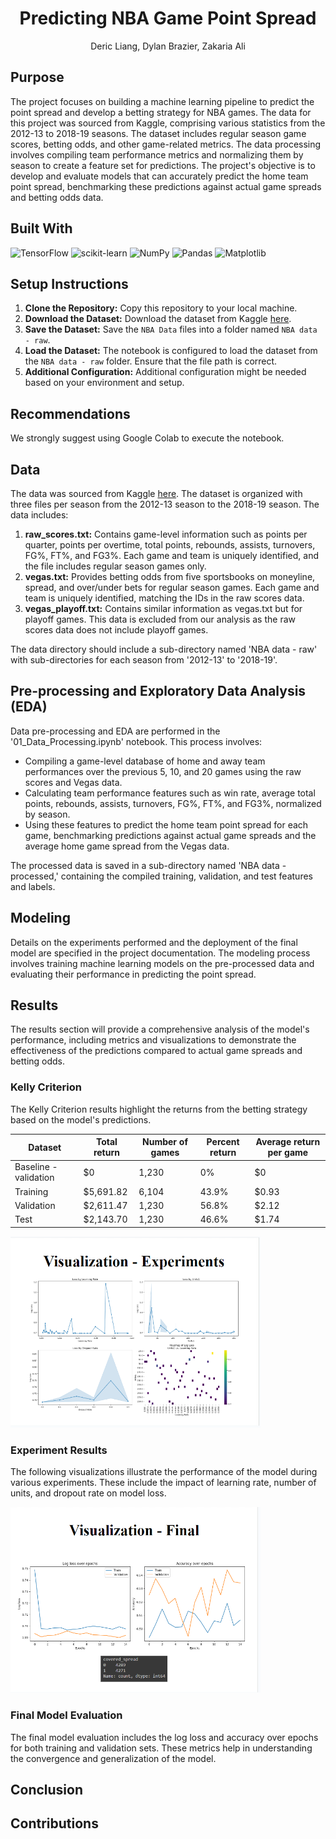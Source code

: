 <h1 align="center">Predicting NBA Game Point Spread</h1>
<p align="center">Deric Liang, Dylan Brazier, Zakaria Ali</p>

## Purpose

The project focuses on building a machine learning pipeline to predict the point spread and develop a betting strategy for NBA games. The data for this project was sourced from Kaggle, comprising various statistics from the 2012-13 to 2018-19 seasons. The dataset includes regular season game scores, betting odds, and other game-related metrics. The data processing involves compiling team performance metrics and normalizing them by season to create a feature set for predictions. The project's objective is to develop and evaluate models that can accurately predict the home team point spread, benchmarking these predictions against actual game spreads and betting odds data.

## Built With

![TensorFlow](https://img.shields.io/badge/TensorFlow-orange)
![scikit-learn](https://img.shields.io/badge/scikit--learn-yellow)
![NumPy](https://img.shields.io/badge/NumPy-blue)
![Pandas](https://img.shields.io/badge/Pandas-purple)
![Matplotlib](https://img.shields.io/badge/Matplotlib-lightgrey)

## Setup Instructions

1. **Clone the Repository:** Copy this repository to your local machine.
2. **Download the Dataset:** Download the dataset from Kaggle [here](https://www.kaggle.com/datasets/erichqiu/nba-odds-and-scores?resource=download).
3. **Save the Dataset:** Save the `NBA Data` files into a folder named `NBA data - raw`.
4. **Load the Dataset:** The notebook is configured to load the dataset from the `NBA data - raw` folder. Ensure that the file path is correct.
5. **Additional Configuration:** Additional configuration might be needed based on your environment and setup.

## Recommendations

We strongly suggest using Google Colab to execute the notebook. 

## Data

The data was sourced from Kaggle [here](https://www.kaggle.com/datasets/erichqiu/nba-odds-and-scores?resource=download). The dataset is organized with three files per season from the 2012-13 season to the 2018-19 season. The data includes:

1. **raw_scores.txt:** Contains game-level information such as points per quarter, points per overtime, total points, rebounds, assists, turnovers, FG%, FT%, and FG3%. Each game and team is uniquely identified, and the file includes regular season games only.
2. **vegas.txt:** Provides betting odds from five sportsbooks on moneyline, spread, and over/under bets for regular season games. Each game and team is uniquely identified, matching the IDs in the raw scores data.
3. **vegas_playoff.txt:** Contains similar information as vegas.txt but for playoff games. This data is excluded from our analysis as the raw scores data does not include playoff games.

The data directory should include a sub-directory named 'NBA data - raw' with sub-directories for each season from '2012-13' to '2018-19'.

## Pre-processing and Exploratory Data Analysis (EDA)

Data pre-processing and EDA are performed in the '01_Data_Processing.ipynb' notebook. This process involves:

- Compiling a game-level database of home and away team performances over the previous 5, 10, and 20 games using the raw scores and Vegas data.
- Calculating team performance features such as win rate, average total points, rebounds, assists, turnovers, FG%, FT%, and FG3%, normalized by season.
- Using these features to predict the home team point spread for each game, benchmarking predictions against actual game spreads and the average home game spread from the Vegas data.

The processed data is saved in a sub-directory named 'NBA data - processed,' containing the compiled training, validation, and test features and labels.

## Modeling

Details on the experiments performed and the deployment of the final model are specified in the project documentation. The modeling process involves training machine learning models on the pre-processed data and evaluating their performance in predicting the point spread.

## Results

The results section will provide a comprehensive analysis of the model's performance, including metrics and visualizations to demonstrate the effectiveness of the predictions compared to actual game spreads and betting odds.

### Kelly Criterion
The Kelly Criterion results highlight the returns from the betting strategy based on the model's predictions.

| Dataset | Total return | Number of games | Percent return | Average return per game |
|---------|--------------|-----------------|----------------|-------------------------|
| Baseline - validation | $0 | 1,230 | 0% | $0 |
| Training | $5,691.82 | 6,104 | 43.9% | $0.93 |
| Validation | $2,611.47 | 1,230 | 56.8% | $2.12 |
| Test | $2,143.70 | 1,230 | 46.6% | $1.74 |

<img src="1.PNG" alt="Kelly Criterion Results" width="400"/>

### Experiment Results
The following visualizations illustrate the performance of the model during various experiments. These include the impact of learning rate, number of units, and dropout rate on model loss.

<img src="2.PNG" alt="Experiment Results" width="400"/>

### Final Model Evaluation
The final model evaluation includes the log loss and accuracy over epochs for both training and validation sets. These metrics help in understanding the convergence and generalization of the model.



## Conclusion 

## Contributions

